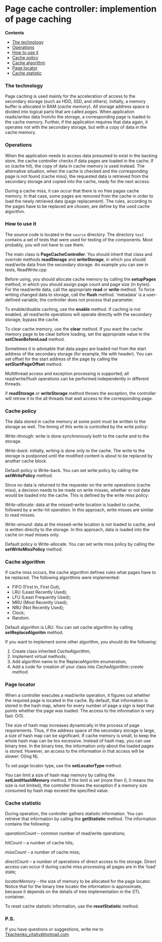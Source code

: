 # Page cache controller:  implemention of page caching  

**Contents**  
- [The technology](#the-technology)
- [Operations](#operations)
- [How to use it](#how-to-use-it)
- [Cache policy](#cache-policy)
- [Cache algorithm](#cache-algorithm)
- [Page locator](#page-locator)
- [Cache statistic](#cache-statistic)


### The technology
Page caching is used mainly for the acceleration of access to the secondary storage (such as HDD, SSD, and others). Initially, a memory buffer is allocated in RAM (*cache memory*). All storage address space is divided into logical parts that are called *pages*. When application reads/writes data from/to the storage, a corresponding page is loaded to the cache memory. Further, if the application requires that data again, it operates not with the secondary storage, but with a copy of data in the cache memory.

### Operations
When the application needs to access data presumed to exist in the backing store, the cache controller checks if data pages are loaded in the cache. If so (cache hit), the copy of data in cache memory is used instead. The alternative situation, when the cache is checked and the corresponding page is not found (cache miss), the requested data is retrieved from the secondary storage and copied into the cache, ready for the next access.

During a cache miss, it can occur that there is no free pages cache memory. In that case, some pages are removed from the cache in order to load the newly retrieved data (page replacement). The rules, according to the pages have to be replaced are chosen, are define by the used cache algorithm.

### How to use it
The source code is located in the `source` directory. The directory `test` contains a set of tests that were used for testing of the components. Most probably, you will not have to use them.

The main class is **PageCacheController**. You should inherit that class and override methods **readStorage** and **writeStorage**, in which you should read/write data from the secondary storage. An example you can see in tests, ReadWrite.cpp

Before using, you should allocate cache memory by calling the **setupPages** method, in which you should assign page count and page size (in bytes). For the read/write data, call the appropriate **read** or **write** method. To force writing changed data to storage, call the **flush** method. 'metadata' is a user-defined variable; the controller does not process that parameter.

To enable/disable caching, use the **enable** method. If caching is not enabled, all read/write operations will operate directly with the secondary storage, bypass the cache.

To clear cache memory, use the **clear** method. If you want the cache memory page to be clear before loading, set the appropriate value in the **setCleanBeforeLoad** method.

Sometimes it is advisable that data pages are loaded not from the start address of the secondary storage (for example, file with header). You can set offset for the start address of the page by calling the **setStartPageOffset** method.

Multithread access and exception processing is supported; all read/write/flush operations can be performed independently in different threads.

if **readStorage** or **writeStorage** method throws the exception, the controller will retrow it to the all threads that wait access to the corresponding page.

### Cache policy
The data stored in cache memory at some point must be written to the storage as well. The timing of this write is controlled by the write policy:

*Write-through*: write is done synchronously both to the cache and to the storage.

*Write-back*: initially, writing is done only to the cache. The write to the storage is postponed until the modified content is about to be replaced by another cache block.

Default policy is Write-back. You can set write policy by calling the **setWritePolicy** method.

Since no data is returned to the requester on the write operations (cache miss), a decision needs to be made on write misses, whether or not data would be loaded into the cache. This is defined by the write miss policy:

*Write-allocate*: data at the missed-write location is loaded to cache, followed by a write-hit operation. In this approach, write misses are similar to read misses.

*Write-around*: data at the missed-write location is not loaded to cache, and is written directly to the storage. In this approach, data is loaded into the cache on read misses only.

Default policy is Write-allocate. You can set write miss policy by calling the **setWriteMissPolicy** method.

### Cache algorithm

If cache miss occurs, the cache algorithm defines rules what pages have to be replaced. The following algorithms were implemented:
- FIFO (First In, First Out);
-	LRU (Least Recently Used);
-	LFU (Least Frequently Used); 
-	MRU (Most Recently Used);
-	NRU (Not Recently Used);
-	Clock; 
-	Random.

Default algorithm is LRU. You can set cache algorithm by calling **setReplaceAlgoritm** method.

If you want to implement some other algorithm, you should do the following:
1)	Create class inherited *CacheAlgorithm*;
2)	Implement virtual methods;
3)	Add algorithm name to the ReplaceAlgoritm enumeration; 
4)	Add a code for creation of your class into *CacheAlgorithm::create method*.

### Page locator
When a controller executes a read/write operation, it figures out whether the required page is located in the cache. By default, that information is stored in the hash map, where for every number of page a sign is kept that points whether the page was loaded. The access to the information is very fast: O(1). 

The size of hash map increases dynamically in the process of page requirements. Thus, if the address space of the secondary storage is large, a size of hash map can be significant. If cache memory is small, to keep the whole hash map can be too excessive. Instead of hash map, you can use binary tree. In the binary tree, the information only about the loaded pages is stored. However, an access to the information in that access will be slower: O(log N).

To set page locator type, use the **setLocatorType** method.

You can limit a size of hash map memory by calling the **setLimitHashMemory** method. If the limit is set (more then 0, 0 means the size is not limited), the controller throws the exception if a memory size consumed by hash map exceed the specified value.

### Cache statistic

During operation, the controller gathers statistic information. You can retrieve that information by calling the **getStatistic** method. The information contains the following:

*operationCount* – common number of read/write operations;

*hitCount* – a number of cache hits;

*missCount* – a number of cache miss;

*directCount* – a number of operations of direct access to the storage. Direct access can occur if during cache miss processing all pages are in the ‘load’ state;

*locatorMemory* – the size of memory to be allocated for the page locator. Notice that for the binary tree locator the information is approximate, because it depends on the details of tree implementation in the STL container.

To reset cache statistic information, use the **resetStatistic** method. 

### P.S.
If you have questions or suggestions, write me to Tkachenko_vitaliy@hotmail.com
